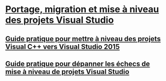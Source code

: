 # [Portage, migration et mise à niveau des projets Visual Studio](porting-migrating-and-upgrading-visual-studio-projects.md)
## [Guide pratique pour mettre à niveau des projets Visual C++ vers Visual Studio 2015](how-to-upgrade-visual-cpp-projects-to-visual-studio-2015.md)
## [Guide pratique pour dépanner les échecs de mise à niveau de projets Visual Studio](how-to-troubleshoot-unsuccessful-visual-studio-project-upgrades.md)
